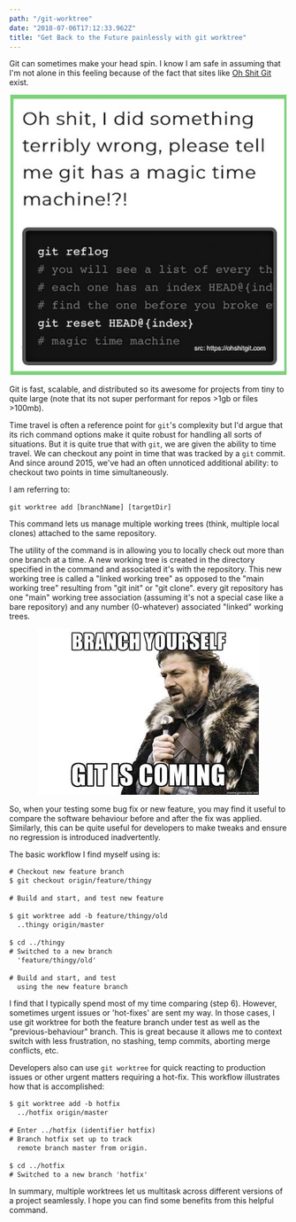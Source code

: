 ```yaml
---
path: "/git-worktree"
date: "2018-07-06T17:12:33.962Z"
title: "Get Back to the Future painlessly with git worktree"
---
```


Git can sometimes make your head spin. I know I am safe in assuming that I'm not alone in this feeling because of the fact that sites like <a href="https://ohshitgit.com">Oh Shit Git</a> exist.

<div style="text-align:center">
  <img src="static/images/ohshitgit.jpg" alt="ohshitgit.com" width="500px">
</div>

Git is fast, scalable, and distributed so its awesome for projects from tiny to quite large (note that its not super performant for repos >1gb or files >100mb).

Time travel is often a reference point for `git`'s complexity but I'd argue that its rich command options make it quite robust for handling all sorts of situations. But it is quite true that with `git`, we are given the ability to time travel. We can checkout any point in time that was tracked by a `git` commit. And since around 2015, we've had an often unnoticed additional ability: to checkout two points in time simultaneously.

I am referring to:

`git worktree add [branchName] [targetDir]`

This command lets us manage multiple working trees (think, multiple local clones) attached to the same repository.

The utility of the command is in allowing you to locally check out more than one branch at a time. A new working tree is created in the directory specified in the command and associated it's with the repository. This new working tree is called a "linked working tree" as opposed to the "main working tree" resulting from "git init" or "git clone". every git repository has one "main" working tree association (assuming it's not a special case like a bare repository) and any number (0-whatever) associated "linked" working trees.

<div style="text-align:center">
  <img src="static/images/brace.jpg" alt="brace-yourself" width="400px">
</div>

So, when your testing some bug fix or new feature, you may find it useful to compare the software behaviour before and after the fix was applied. Similarly, this can be quite useful for developers to make tweaks and ensure no regression is introduced inadvertently.

The basic workflow I find myself using is:

```
# Checkout new feature branch
$ git checkout origin/feature/thingy

# Build and start, and test new feature

$ git worktree add -b feature/thingy/old
  ..thingy origin/master

$ cd ../thingy
# Switched to a new branch
  'feature/thingy/old'

# Build and start, and test
  using the new feature branch
```

I find that I typically spend most of my time comparing (step 6). However, sometimes urgent issues or 'hot-fixes' are sent my way. In those cases, I use git worktree for both the feature branch under test as well as the "previous-behaviour" branch. This is great because it allows me to context switch with less frustration, no stashing, temp commits, aborting merge conflicts, etc.

Developers also can use `git worktree` for quick reacting to production issues or other urgent matters requiring a hot-fix. This workflow illustrates how that is accomplished:
```
$ git worktree add -b hotfix
  ../hotfix origin/master

# Enter ../hotfix (identifier hotfix)
# Branch hotfix set up to track
  remote branch master from origin.

$ cd ../hotfix
# Switched to a new branch 'hotfix'

```

In summary, multiple worktrees let us multitask across different versions of a project seamlessly. I hope you can find some benefits from this helpful command.
